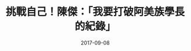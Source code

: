 ---
id: chen-jie
title: 挑戰自己！陳傑：「我要打破阿美族學長的紀錄」
description: 叱吒國內田徑場的 400 公尺阿美族短跑選手陳傑，老爸是前跨欄國手陳光明，但他踏上田徑之路的故事並沒有那麼理所當然。起步雖晚，努力與天賦讓他迅速嶄露頭角，但在國內數一數二的陳傑，在國際賽卻像有「銀牌詛咒」，總是衝不到金牌⋯⋯
date: 2017-09-08
credit: [
  { name: '文字', persion: '李又如' },
  { name: '書法', persion: '小子' },
  { name: '視覺', persion: '陳怡蒨' },
  { name: '網頁', persion: 'KC-TWNo1' },
  { name: '影像來源', persion: '大專體總提供' },
]
layout: post.html
url: 'https://www.mirrormedia.mg/projects/universiade2017-chenchieh/'
project: universiade2017-chenchieh
ogimage: ''
athletes: [
  { title: '舉重陳士杰', id: 'chen-shi-jie', type: 'weightligting', projects: 'universiade2017-chenshihchieh' },
  { title: '韻律體操龔芸', id: 'gong-yun', type: 'rhythmic gymnastics', projects: 'universiade2017-kungyun' },
  { title: '田徑陳傑', id: 'chen-jie', type: 'athletics', projects: 'universiade2017-chenchieh' },
  { title: '女籃陳晏宇', id: 'chen-yan-yu', type: 'basketball', projects: 'universiade2017-chenyenyu' }
]
basicInfo: {
  thumbtail: {
    src: './assets/images/chen-jie/personalweb.png',
    desc: ''
  },
  content: [
    { name: '出生', content: '1992 年 5 月 8 日' },
    { name: '身高', content: '181 公分' },
    { name: '體重', content: '65 公斤' },
    { name: '運動項目', content: '田徑 400 公尺' },
    { name: '個人最佳成績', content: '400 公尺 46.35 秒、 400 公尺跨欄 49.05 秒' }
  ]
}
brief: {
  title: '專注自己就會突破',
  content: '<p>叱吒國內田徑場的 400 公尺阿美族短跑選手陳傑，老爸是前跨欄國手陳光明，但他踏上田徑之路的故事並沒有那麼理所當然。陳傑從小就在老照片中仰慕父親當國手時的英姿，決心要跟隨他的腳步，國中開始練田徑，父親卻沒有太投入地訓練他。直到某次比賽缺人，陳光明抓兒子來湊數，看到他的潛力，才讓陳傑升上高中後接受正規訓練。</p><p>起步雖晚，努力與天賦讓他迅速嶄露頭角。 2012 年，才 20 歲的陳傑取得倫敦奧運的參賽資格。但在國內數一數二的陳傑，在國際賽卻像有「銀牌詛咒」，總是衝不到金牌。 400 公尺跨欄項目，陳傑在2015 年亞田賽奪銀、 2016 年台灣國際田徑公開賽也奪銀、2017 年亞田賽還是銀牌。</p><p>這一次的世大運，陳傑以預賽第一名晉級，決賽卻在接近終點時被多明尼加選手桑托斯超越，最後平個人紀錄奪下銀牌。原以為他會不甘心，但陳傑卻露出招牌的陽光笑容，「其實這個成績超乎我的預期耶！」</p><p>「老實說我沒想到狀況這麼好。而且跟兩年我第一次跑出這個成績的時候感覺很不一樣，這次比較享受。」陳傑解釋，運動員一整年的賽事很多，今年又剛好碰到世大運，「現在已經進入下半年，還能維持這樣，已經很不容易了。」</p><p>這份豁達，對於高中時期幾乎沒有嘗過敗績的跨欄王子其實得來不易。</p><p>今年七月在印度的亞錦賽，陳傑也拿了銀牌，秒數離第一名更接近，「當時非常挫折、灰心、沮喪。」陳傑一連用了 3 個形容詞描述當時的狀態，後來慢慢調適，「我覺得我應該把重點放在成績秒數上，而不是想著奪牌。只要表現出最好的狀況，那獎牌也勢在必得了。」</p>'
}
content: [
  {
    title: '控制好自己，專心在比賽中',
    content: '<p>這次讓陳傑吞下敗果的桑托斯，曾跟他在同一個地方訓練，「我知道他很不錯，也知道他的進步幅度很驚人。但過去經驗讓我學會不要多想，就是盡力就好，最怕就是看到別人的成績開始自我懷疑，已經在心裡分出高低，但誰也不知道賽場上會不會突然出現一個楊俊瀚啊！」陳傑笑著以隊友舉例。</p><p>楊俊瀚在這次世大運 100 公尺的最好成績，在 8 位選手中只能排在倒數第二，陳傑說：「但他在決賽展現出過人的抗壓性，贏得金牌，比賽場上瞬息萬變，你永遠不知道會發生什麼事，你只能控制好自己，不把注意力放在別人身上。」</p><p>今年的世大運，隨著田徑場上屢傳佳績，短跑 100 公尺楊俊瀚爆冷奪金、 400 公尺跨欄陳傑奮力得銀、標槍鄭兆村更擲出直逼奧運成績的表現，讓 8 月 28 日晚間的小巨蛋田徑場大爆滿，眾人都期待見證下一個奇蹟的發生。</p><p>當晚先由楊俊瀚率領的 400 公尺接力組以團隊本季最佳成績拿下銅牌，但由陳傑率領的 1600 公尺接力組，雖然準決賽在 18 支隊伍中以第一名風光晉級，仍未發揮出最佳狀態，不但與銅牌擦身而過，還因為接力未在規定的區域被判失格，「就是盡力了，很可惜。接力就是四個人要一起磨合，不管輸或贏，四個人都要一起承擔，這次失誤，我們就會回去再檢討。」陳傑說。</p>'
  },
  {
    title: '不只是全場歡呼，還是全場為了你歡呼',
    content: '<p>但陳傑倒是提起這次「台灣主場」帶給他的感動，「這麼多觀眾，我只在兩種地方看過。第一個是二、三十年前田徑場的照片，另外就是國際亞、奧運級的賽事。我參加過兩次奧運，知道那種整場歡呼的感覺是什麼樣子。」</p><p>陳傑說，「這次走進台北田徑場，我又再次感受到那種感覺。但又更棒、更好、更興奮，因為這是在自己的家鄉，而且不只是全場歡呼，還是全場為了你歡呼！」</p><p>田徑項目在這次世大運引起重大關注，「當然希望大家未來能夠多進場為選手加油，但我更希望觀眾自己也養成運動的習慣，這才是最重要的。你才能夠瞭解，要成為一個運動員有多辛苦，而不是進場加油個兩聲就走了。」</p>'
  },
  {
    title: '目標要超越阿美族學長',
    content: '<p>接下來的目標，陳傑期許年底的全運會要繼續維持水準，更希望能在明年的亞運會為台灣奪牌，「上次男子田徑奪（金）牌已經是 1966 年的事，我們田徑很希望能夠有所突破。」</p><p>以父親為偶像開始的田徑之路，陳傑已青出於藍勝於藍。目前奠定 400 公尺全國紀錄的他，心中還有一個人想要超越，就是被他稱作「阿美族學長」的陳天文，在北京世大運 400 公尺跨欄項目跑出 48.63 秒的成績。</p><p>如何進步，陳傑講得很自然，「專注在自己的表現，就會突破」，但0.42 秒的差距如一眨眼，卻讓後輩跑了 16 年無法超越。陳傑很有信心，總有一天，要跨越這道高牆。</p>'
  }
]
---